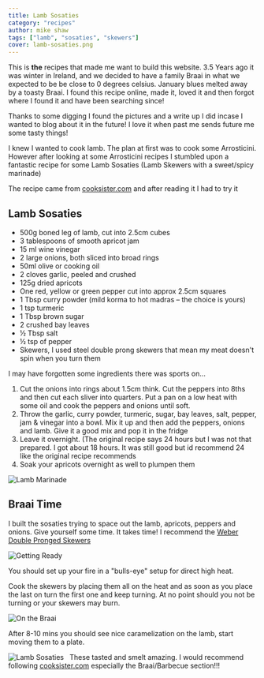 ```yaml
---
title: Lamb Sosaties
category: "recipes"
author: mike shaw
tags: ["lamb", "sosaties", "skewers"]
cover: lamb-sosaties.png
---
```


This is **the** recipes that made me want to build this website. 3.5 Years ago it was winter in Ireland, and we decided to have a family Braai in what we expected to be be close to 0 degrees celsius. January blues melted away by a toasty Braai. I found this recipe online, made it, loved it and then forgot where I found it and have been searching since!

Thanks to some digging I found the pictures and a write up I did incase I wanted to blog about it in the future! I love it when past me sends future me some tasty things!

I knew I wanted to cook lamb. The plan at first was to cook some Arrosticini. However after looking at some Arrosticini recipes I stumbled upon a fantastic recipe for some Lamb Sosaties (Lamb Skewers with a sweet/spicy marinade)

The recipe came from [cooksister.com](http://www.cooksister.com/2010/09/lamb-sosaties-revisited.html) and after reading it I had to try it

## Lamb Sosaties

* 500g boned leg of lamb, cut into 2.5cm cubes
* 3 tablespoons of smooth apricot jam
* 15 ml wine vinegar
* 2 large onions, both sliced into broad rings
* 50ml olive or cooking oil
* 2 cloves garlic, peeled and crushed
* 125g dried apricots
* One red, yellow or green pepper cut into approx 2.5cm squares
* 1 Tbsp curry powder (mild korma to hot madras – the choice is yours)
* 1 tsp turmeric
* 1 Tbsp brown sugar
* 2 crushed bay leaves
* ½ Tbsp salt
* ½ tsp of pepper
* Skewers, I used steel double prong skewers that mean my meat doesn't spin when you turn them

I may have forgotten some ingredients there was sports on...

1.  Cut the onions into rings about 1.5cm think. Cut the peppers into 8ths and then cut each sliver into quarters. Put a pan on a low heat with some oil and cook the peppers and onions until soft.
2. Throw the garlic, curry powder, turmeric, sugar, bay leaves, salt, pepper, jam & vinegar into a bowl. Mix it up and then add the peppers, onions and lamb. Give it a good mix and pop it in the fridge
3. Leave it overnight. (The original recipe says 24 hours but I was not that prepared. I got about 18 hours. It was still good but id recommend 24 like the original recipe recommends
4. Soak your apricots overnight as well to plumpen them

![Lamb Marinade](./lamb-marinade.png)

## Braai Time

I built the sosaties trying to space out the lamb, apricots, peppers and onions. Give yourself some time. It takes time! I recommend the [Weber Double Pronged Skewers](https://amzn.to/33qx36c)

![Getting Ready](./getting-ready.png)

You should set up your fire in a "bulls-eye" setup for direct high heat.

Cook the skewers by placing them all on the heat and as soon as you place the last on turn the first one and keep turning. At no point should you not be turning or your skewers may burn.

![On the Braai](./on-the-braai.png)

After 8-10 mins you should see nice caramelization on the lamb, start moving them to a plate.

![Lamb Sosaties](./lamb-sosaties.png)
 
These tasted and smelt amazing. I would recommend following [cooksister.com](http://www.cooksister.com/2010/09/lamb-sosaties-revisited.html) especially the Braai/Barbecue section!!!